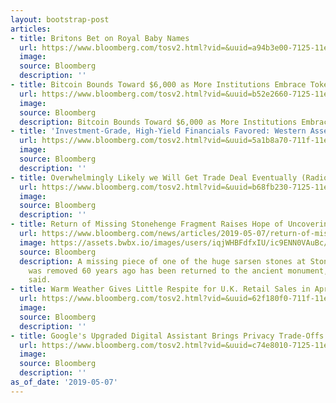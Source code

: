 ```yaml
---
layout: bootstrap-post
articles:
- title: Britons Bet on Royal Baby Names
  url: https://www.bloomberg.com/tosv2.html?vid=&uuid=a94b3e00-7125-11e9-b032-25e7e1d06441&url=L25ld3MvdmlkZW9zLzIwMTktMDUtMDcvYnJpdG9ucy1iZXQtb24tcm95YWwtYmFieS1uYW1lcy12aWRlbw==
  image: 
  source: Bloomberg
  description: ''
- title: Bitcoin Bounds Toward $6,000 as More Institutions Embrace Tokens
  url: https://www.bloomberg.com/tosv2.html?vid=&uuid=b52e2660-7125-11e9-aeaf-d98a13d68a74&url=L25ld3MvYXJ0aWNsZXMvMjAxOS0wNS0wNy9iaXRjb2luLWJvdW5kcy10b3dhcmQtNi0wMDAtYXMtbW9yZS1pbnN0aXR1dGlvbnMtZW1icmFjZS10b2tlbnM=
  image: 
  source: Bloomberg
  description: Bitcoin Bounds Toward $6,000 as More Institutions Embrace Tokens bloomberg.com
- title: 'Investment-Grade, High-Yield Financials Favored: Western Asset'
  url: https://www.bloomberg.com/tosv2.html?vid=&uuid=5a1b8a70-711f-11e9-975c-bb4778264e77&url=L25ld3MvdmlkZW9zLzIwMTktMDUtMDcvaW52ZXN0bWVudC1ncmFkZS1oaWdoLXlpZWxkLWZpbmFuY2lhbHMtZmF2b3JlZC13ZXN0ZXJuLWFzc2V0LXZpZGVv
  image: 
  source: Bloomberg
  description: ''
- title: Overwhelmingly Likely we Will Get Trade Deal Eventually (Radio)
  url: https://www.bloomberg.com/tosv2.html?vid=&uuid=b68fb230-7125-11e9-8765-b90aa5761ad1&url=L25ld3MvYXVkaW8vMjAxOS0wNS0wNy9vdmVyd2hlbG1pbmdseS1saWtlbHktd2Utd2lsbC1nZXQtdHJhZGUtZGVhbC1ldmVudHVhbGx5LXJhZGlv
  image: 
  source: Bloomberg
  description: ''
- title: Return of Missing Stonehenge Fragment Raises Hope of Uncovering Origin
  url: https://www.bloomberg.com/news/articles/2019-05-07/return-of-missing-stonehenge-fragment-raises-hope-of-uncovering-origin
  image: https://assets.bwbx.io/images/users/iqjWHBFdfxIU/ic9ENN0VAuBc/v1/1200x800.jpg
  source: Bloomberg
  description: A missing piece of one of the huge sarsen stones at Stonehenge which
    was removed 60 years ago has been returned to the ancient monument, English Heritage
    said.
- title: Warm Weather Gives Little Respite for U.K. Retail Sales in April
  url: https://www.bloomberg.com/tosv2.html?vid=&uuid=62f180f0-711f-11e9-8ccb-5d67e85f6c24&url=L25ld3MvYXJ0aWNsZXMvMjAxOS0wNS0wNy93YXJtLXdlYXRoZXItZ2l2ZXMtbGl0dGxlLXJlc3BpdGUtZm9yLXUtay1yZXRhaWwtc2FsZXMtaW4tYXByaWw=
  image: 
  source: Bloomberg
  description: ''
- title: Google's Upgraded Digital Assistant Brings Privacy Trade-Offs
  url: https://www.bloomberg.com/tosv2.html?vid=&uuid=c74e8010-7125-11e9-82cf-2b8cf70610fe&url=L25ld3MvYXJ0aWNsZXMvMjAxOS0wNS0wNy9nb29nbGUtcy11cGdyYWRlZC1kaWdpdGFsLWFzc2lzdGFudC1icmluZ3MtcHJpdmFjeS10cmFkZS1vZmZz
  image: 
  source: Bloomberg
  description: ''
as_of_date: '2019-05-07'
---
```


